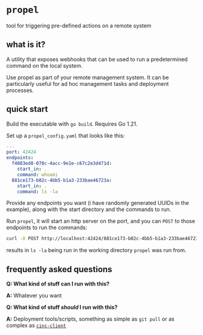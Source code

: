 # `propel`

tool for triggering pre-defined actions on a remote system

## what is it?

A utility that exposes webhooks that can be used to run a predetermined command
on the local system.

Use propel as part of your remote management system.
It can be particularly useful for ad hoc management tasks and deployment
processes.

## quick start

Build the executable with `go build`.
Requires Go 1.21.

Set up a `propel_config.yaml` that looks like this:

```yaml
---
port: 42424
endpoints:
  f4883ed8-070c-4acc-9e1e-c67c2e3d471d:
    start_in: .
    command: whoami
  881ce173-b02c-4bb5-b1a3-233bae46723a:
    start_in: .
    command: ls -la
```

Provide any endpoints you want (i have randomly generated UUIDs in the example),
along with the start directory and the commands to run.

Run `propel`, it will start an http server on the port, and you can `POST` to
those endpoints to run the commands:

```bash
curl -X POST http://localhost:42424/881ce173-b02c-4bb5-b1a3-233bae46723a
```

results in `ls -la` being run in the working directory `propel` was run from.

## frequently asked questions

**Q: What kind of stuff can I run with this?**

**A:** Whatever you want

**Q: What kind of stuff *should* I run with this?**

**A:** Deployment tools/scripts, something as simple as
`git pull` or as complex as [`cinc-client`](https://cinc.sh/)
